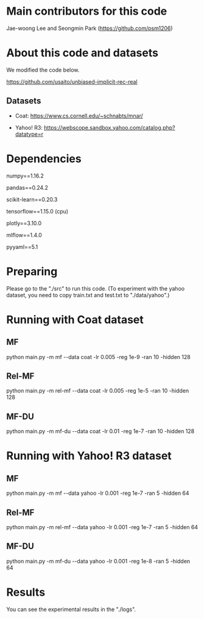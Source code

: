 # Main contributors for this code
Jae-woong Lee and Seongmin Park (https://github.com/psm1206)


# About this code and datasets
We modified the code below.

https://github.com/usaito/unbiased-implicit-rec-real

## Datasets
- Coat: https://www.cs.cornell.edu/~schnabts/mnar/

- Yahoo! R3: https://webscope.sandbox.yahoo.com/catalog.php?datatype=r


# Dependencies
numpy==1.16.2

pandas==0.24.2

scikit-learn==0.20.3

tensorflow==1.15.0 (cpu)

plotly==3.10.0

mlflow==1.4.0

pyyaml==5.1


# Preparing
Please go to the "./src" to run this code.
(To experiment with the yahoo dataset, you need to copy train.txt and test.txt to "./data/yahoo".)

# Running with Coat dataset
## MF
python main.py -m mf --data coat -lr 0.005 -reg 1e-9 -ran 10 -hidden 128

## Rel-MF
python main.py -m rel-mf --data coat -lr 0.005 -reg 1e-5 -ran 10 -hidden 128

## MF-DU
python main.py -m mf-du --data coat -lr 0.01 -reg 1e-7 -ran 10 -hidden 128


# Running with Yahoo! R3 dataset
## MF
python main.py -m mf --data yahoo -lr 0.001 -reg 1e-7 -ran 5 -hidden 64

## Rel-MF
python main.py -m rel-mf --data yahoo -lr 0.001 -reg 1e-7 -ran 5 -hidden 64

## MF-DU
python main.py -m mf-du --data yahoo -lr 0.001 -reg 1e-8 -ran 5 -hidden 64


# Results
You can see the experimental results in the "./logs".
